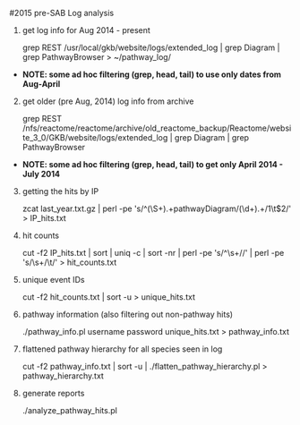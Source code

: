 #2015 pre-SAB Log analysis

1) get log info for Aug 2014 - present 

    grep REST /usr/local/gkb/website/logs/extended_log | grep Diagram | grep PathwayBrowser > ~/pathway_log/    

* <b>NOTE: some ad hoc filtering (grep, head, tail) to use only dates from Aug-April</b>

2) get older (pre Aug, 2014) log info from archive

    grep REST /nfs/reactome/reactome/archive/old_reactome_backup/Reactome/website_3_0/GKB/website/logs/extended_log | grep Diagram | grep PathwayBrowser    

* <b>NOTE: some ad hoc filtering (grep, head, tail) to get only April 2014 - July 2014</b>

3) getting the hits by IP

    zcat last_year.txt.gz | perl -pe 's/^(\S+).+pathwayDiagram\/(\d+).+$/$1\t$2/' > IP_hits.txt

4) hit counts

    cut -f2 IP_hits.txt | sort | uniq -c | sort -nr | perl -pe 's/^\s+//' | perl -pe 's/\s+/\t/' > hit_counts.txt    

5) unique event IDs

    cut -f2 hit_counts.txt | sort -u > unique_hits.txt    

5) pathway information (also filtering out non-pathway hits)

    ./pathway_info.pl username password unique_hits.txt > pathway_info.txt

6) flattened pathway hierarchy for all species seen in log

    cut -f2 pathway_info.txt | sort -u | ./flatten_pathway_hierarchy.pl > pathway_hierarchy.txt

7) generate reports
 
    ./analyze_pathway_hits.pl
    


